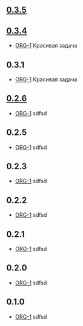 ## [0.3.5](https://unstable3.re-lizzy.xyz/releases/workspace-moranigo/TEST-5)


## [0.3.4](https://unstable9.re-lizzy.xyz/releases/workspace-moranigo/TEST-3)
* [ORG-1](https://tracker.yandex.ru/ORG-1) Красивая задача

## 0.3.1
* [ORG-1](https://tracker.yandex.ru/ORG-1) Красивая задача

## [0.2.6](https://unstable9.re-lizzy.xyz/releases/workspace-moranigo/TEST-1)
* [ORG-1](https://tracker.yandex.ru/ORG-1) sdfsd

## 0.2.5
* [ORG-1](https://tracker.yandex.ru/ORG-1) sdfsd

## 0.2.3
* [ORG-1](https://tracker.yandex.ru/ORG-1) sdfsd

## 0.2.2
* [ORG-1](https://tracker.yandex.ru/ORG-1) sdfsd

## 0.2.1
* [ORG-1](https://tracker.yandex.ru/ORG-1) sdfsd

## 0.2.0
* [ORG-1](https://tracker.yandex.ru/ORG-1) sdfsd

## 0.1.0
* [ORG-1](https://tracker.yandex.ru/ORG-1) sdfsd